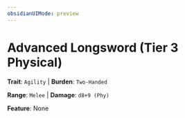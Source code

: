 ```yaml
---
obsidianUIMode: preview
---
```

# Advanced Longsword (Tier 3 Physical)

**Trait**: `Agility` | **Burden**: `Two-Handed`

**Range**: `Melee` | **Damage**: `d8+9 (Phy)`

**Feature**: None